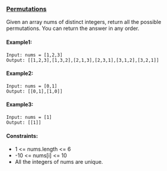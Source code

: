 ### [Permutations](./RemoveNthFromEnd.java)
Given an array nums of distinct integers, return all the possible permutations. You can return the answer in any order.

#### Example1:
````
Input: nums = [1,2,3]
Output: [[1,2,3],[1,3,2],[2,1,3],[2,3,1],[3,1,2],[3,2,1]]
````
#### Example2:
````
Input: nums = [0,1]
Output: [[0,1],[1,0]]
````
#### Example3:
````
Input: nums = [1]
Output: [[1]]
````

#### Constraints:

- 1 <= nums.length <= 6
- -10 <= nums[i] <= 10
- All the integers of nums are unique.